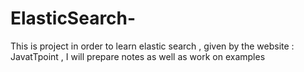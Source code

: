 # ElasticSearch-
This is project in order to learn elastic search , given by the website : JavatTpoint , I will prepare notes as well as work on examples 
